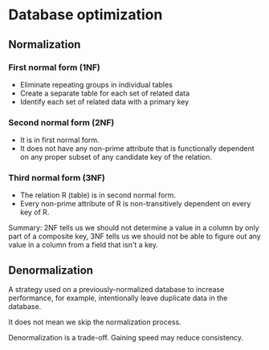 # Database optimization

## Normalization
### First normal form (1NF)
- Eliminate repeating groups in individual tables
- Create a separate table for each set of related data
- Identify each set of related data with a primary key

### Second normal form (2NF)
- It is in first normal form.
- It does not have any non-prime attribute that is functionally dependent on any proper subset of any candidate key of the relation.


### Third normal form (3NF)
- The relation R (table) is in second normal form.
- Every non-prime attribute of R is non-transitively dependent on every key of R.

Summary: 2NF tells us we should not determine a value in a column by only part of a composite key, 3NF tells us we should not be able to figure out any value in a column from a field that isn't a key.

## Denormalization
A strategy used on a previously-normalized database to increase performance, for example, intentionally leave duplicate data in the database.

It does not mean we skip the normalization process.

Denormalization is a trade-off. Gaining speed may reduce consistency.